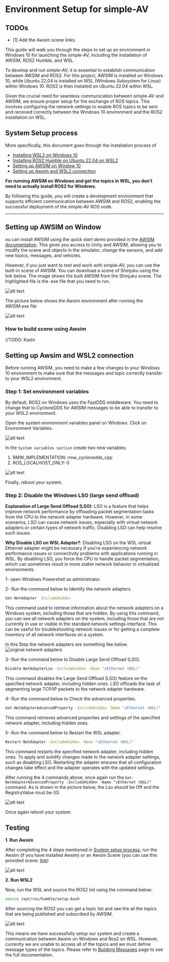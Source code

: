 # Environment Setup for simple-AV

## TODOs    
- [1] Add the Awsim scene links.


This guide will walk you through the steps to set up an environment in Windows 10 for launching the simple-AV, including the installation of AWSIM, ROS2 Humble, and WSL.

To develop and run simple-AV, it is essential to establish communication between AWSIM and ROS2. For this project, AWSIM is installed on Windows 10, while Ubuntu 22.04 is installed on WSL (Windows Subsystem for Linux) within Windows 10. ROS2 is then installed on Ubuntu 22.04 within WSL.

Given the crucial need for seamless communication between simple-AV and AWSIM, we ensure proper setup for the exchange of ROS topics. This involves configuring the network settings to enable ROS topics to be sent and received correctly between the Windows 10 environment and the ROS2 installation on WSL.

## System Setup process
More specifically, this document goes through the installation process of

* [Installing WSL2 on Windows 10](https://learn.microsoft.com/en-us/windows/wsl/install)
* [Installing ROS2 Humble on Ubuntu 22.04 on WSL2](https://docs.ros.org/en/humble/Installation/Ubuntu-Install-Debians.html)
* [Setting up AWSIM on Window 10](#setting-up-awsim-on-window)
* [Setting up Awsim and WSL2 connection](#setting-up-awsim-and-wsl2-connection)

<b>For running AWSIM on Windows and get the topics in WSL, you don’t need to actually install ROS2 for Windows.</b>

By following this guide, you will create a development environment that supports efficient communication between AWSIM and ROS2, enabling the successful deployment of the simple-AV ROS node.

--------------------------------------------------------------------------------------------------------------------

## Setting up AWSIM on Window

ou can install AWSIM using the <i>quick start demo</i> provided in the [AWSIM documentation](https://tier4.github.io/AWSIM/GettingStarted/QuickStartDemo/). This gives you access to Unity and AWSIM, allowing you to modify the scene and objects in the simulator, change the sensors, and add new topics, messages, and vehicles.

However, if you just want to test and work with simple-AV, you can use the built-in scene of AWSIM. You can download a scene of Shinjuku using the link below. The image shows the built AWSIM from the Shinjuku scene. The highlighted file is the .exe file that you need to run.

![alt text](image.png)

The picture below shows the Awsim environment after running the AWSIM.exe file

![alt text](image-2.png)

### How to build scene using Awsim
//TODO: Kashi


## Setting up Awsim and WSL2 connection

Before running AWSIM, you need to make a few changes to your Windows 10 environment to make sure that the messages and topic correctly transfer to your WSL2 environment.

### Step 1: Set environment variables

By default, ROS2 on Windows uses the FastDDS middleware. You need to change that to CycloneDDS for AWSIM messages to be able to transfer to your WSL2 environment.

Open the system environment variables panel on Windows. Click on Environment Variables.

![alt text](connection_image-3.png)

In the `System variables section` create two new variables:

1. RMW_IMPLEMENTATION: rmw_cyclonedds_cpp
2. ROS_LOCALHOST_ONLY: 0

![alt text](connection_image-4.png)

Finally, reboot your system.

### Step 2: Disable the Windows LSO (large send offload)

<b>Explanation of Large Send Offload (LSO)</b>:
LSO is a feature that helps improve network performance by offloading packet segmentation tasks from the CPU to the network adapter hardware. However, in some scenarios, LSO can cause network issues, especially with virtual network adapters or certain types of network traffic. Disabling LSO can help resolve such issues.

<b>Why Disable LSO on WSL Adapter?</b>:
Disabling LSO on the WSL virtual Ethernet adapter might be necessary if you're experiencing network performance issues or connectivity problems with applications running in WSL. By disabling LSO, you force the CPU to handle packet segmentation, which can sometimes result in more stable network behavior in virtualized environments.


1- open Windows Powershell as administrator. 

2- Run the command below to Identify the network adapters.

```bash
Get-NetAdapter -IncludeHidden
```
This command used to retrieve information about the network adapters on a Windows system, including those that are hidden. By using this command, you can see all network adapters on the system, including those that are not currently in use or visible in the standard network settings interface. This can be useful for troubleshooting network issues or for getting a complete inventory of all network interfaces on a system.

In this Step the network adapters are something like below.
![orginal network adapters](connection_image.png)

3- Run the command below to Disable Large Send Offload (LSO).

```bash
Disable-NetAdapterLso -IncludeHidden -Name "vEthernet (WSL)"
```
This command disables the Large Send Offload (LSO) feature on the specified network adapter, including hidden ones. LSO offloads the task of segmenting large TCP/IP packets to the network adapter hardware.

4- Run the command below to Check the advanced properties.

```bash
Get-NetAdapterAdvancedProperty -IncludeHidden -Name "vEthernet (WSL)"
```

This command retrieves advanced properties and settings of the specified network adapter, including hidden ones.

5- Run the command below to Restart the WSL adapter.

```bash
Restart-NetAdapter -IncludeHidden -Name "vEthernet (WSL)"
```

This command restarts the specified network adapter, including hidden ones. To apply and solidify changes made to the network adapter settings, such as disabling LSO. Restarting the adapter ensures that all configuration changes take effect and the adapter operates with the updated settings.


After running the 4 commands above, once again run the `Get-NetAdapterAdvancedProperty -IncludeHidden -Name "vEthernet (WSL)"` command. As is shown in the picture below, the Lso should be Off and the RegistryValue must be {0}

![alt text](connection_image-1.png)


Once again reboot your system.


## Testing

<b>1. Run Awsim</b>

After completing the 4 steps mentioned in [System setup process](#system-setup-process), run the Awsim (if you have installed Awsim) or an Awsim Scene (you can use this provided scene: [link]())

![alt text](image.png)


<b>2. Run WSL2</b>

Now, run the WSL and source the ROS2 init using the command below:

```bash
source /opt/ros/humble/setup.bash
```

After sourcing the ROS2 you can get a topic list and see the all the topics that are being published and subscribed by AWSIM. 

![alt text](image-1.png)

This means we have successfully setup our system and create a communication between Awsim on Windows and Ros2 on WSL. However, currently we are unable to access all of the topics and we must define message types of the topics. Please refer to [Building Messages](../../BuildingMessages/index.md) page to see the full documentation.

